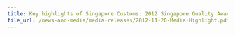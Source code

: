 ```yaml
---
title: Key highlights of Singapore Customs: 2012 Singapore Quality Award winner
file_url: /news-and-media/media-releases/2012-11-20-Media-Highlight.pdf
---
```

